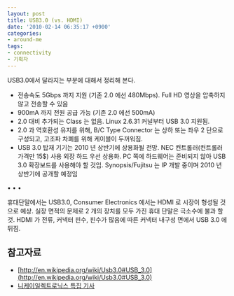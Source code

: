 ```yaml
---
layout: post
title: USB3.0 (vs. HDMI)
date: '2010-02-14 06:35:17 +0900'
categories:
- around-me
tags:
- connectivity
- 기획자
---
```


USB3.0에서 달라지는 부분에 대해서 정리해 본다.

- 전송속도 5Gbps 까지 지원 (기존 2.0 에선 480Mbps). Full HD 영상을 압축하지 않고 전송할 수 있음
- 900mA 까지 전원 공급 가능 (기존 2.0 에선 500mA)
- 2.0 대비 추가되는 Class 는 없음. Linux 2.6.31 커널부터 USB 3.0 지원됨.
- 2.0 과 역호환성 유지를 위해, B/C Type Connector 는 상하 또는 좌우 2 단으로 구성되고, 고조파 차폐를 위해 케이블이 두꺼워짐.
- USB 3.0 탑재 기기는 2010 년 상반기에 상용화될 전망. NEC 컨트롤러(컨트롤러 가격만 15$) 사용 외장 하드 우선 상용화. PC 쪽에 하드웨어는 준비되지 않아 USB 3.0 확장보드를 사용해야 할 것임. Synopsis/Fujitsu 는 IP 개발 중이며 2010 년 상반기에 공개할 예정임

<div class="spacer">• • •</div>

휴대단말에서는 USB3.0, Consumer Electronics 에서는 HDMI 로 시장이 형성될 것으로 예상. 실장 면적의 문제로 2 개의 장치를 모두 가진 휴대 단말은 극소수에 불과 할 것. HDMI 가 전류, 커넥터 핀수, 핀수가 많음에 따른 커넥터 내구성 면에서 USB 3.0 에 뒤짐.

## 참고자료

- [http://en.wikipedia.org/wiki/Usb3.0#USB_3.0](http://en.wikipedia.org/wiki/Usb3.0#USB_3.0)
- [니케이일렉트로닉스 특집 기사](http://www.nekorea.co.kr/article_view.asp?seno=5604)
